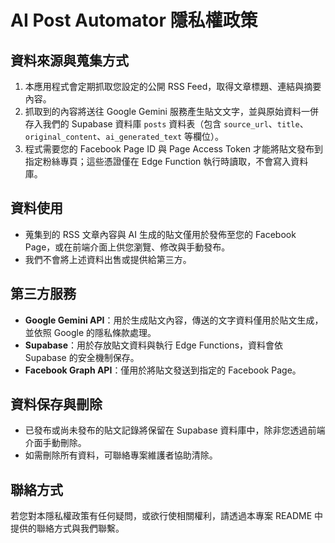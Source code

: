 # AI Post Automator 隱私權政策

## 資料來源與蒐集方式
1. 本應用程式會定期抓取您設定的公開 RSS Feed，取得文章標題、連結與摘要內容。
2. 抓取到的內容將送往 Google Gemini 服務產生貼文文字，並與原始資料一併存入我們的 Supabase 資料庫 `posts` 資料表（包含 `source_url`、`title`、`original_content`、`ai_generated_text` 等欄位）。
3. 程式需要您的 Facebook Page ID 與 Page Access Token 才能將貼文發布到指定粉絲專頁；這些憑證僅在 Edge Function 執行時讀取，不會寫入資料庫。

## 資料使用
- 蒐集到的 RSS 文章內容與 AI 生成的貼文僅用於發佈至您的 Facebook Page，或在前端介面上供您瀏覽、修改與手動發布。
- 我們不會將上述資料出售或提供給第三方。

## 第三方服務
- **Google Gemini API**：用於生成貼文內容，傳送的文字資料僅用於貼文生成，並依照 Google 的隱私條款處理。
- **Supabase**：用於存放貼文資料與執行 Edge Functions，資料會依 Supabase 的安全機制保存。
- **Facebook Graph API**：僅用於將貼文發送到指定的 Facebook Page。

## 資料保存與刪除
- 已發布或尚未發布的貼文記錄將保留在 Supabase 資料庫中，除非您透過前端介面手動刪除。
- 如需刪除所有資料，可聯絡專案維護者協助清除。

## 聯絡方式
若您對本隱私權政策有任何疑問，或欲行使相關權利，請透過本專案 README 中提供的聯絡方式與我們聯繫。